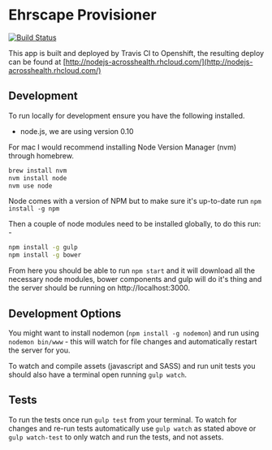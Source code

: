 # Ehrscape Provisioner

[![Build Status](https://travis-ci.org/davet1985/ehrscape-provisioner.svg?branch=master)](https://travis-ci.org/davet1985/ehrscape-provisioner)

This app is built and deployed by Travis CI to Openshift, the resulting deploy can be found at [http://nodejs-acrosshealth.rhcloud.com/](http://nodejs-acrosshealth.rhcloud.com/)

## Development

To run locally for development ensure you have the following installed.

* node.js, we are using version 0.10

For mac I would recommend installing Node Version Manager (nvm) through homebrew.

```sh
brew install nvm
nvm install node
nvm use node
```

Node comes with a version of NPM but to make sure it's up-to-date run `npm install -g npm`

Then a couple of node modules need to be installed globally, to do this run: -

```sh
npm install -g gulp
npm install -g bower
```

From here you should be able to run `npm start` and it will download all the necessary node modules, bower components and gulp will do it's thing and the server should be running on http://localhost:3000.

## Development Options

You might want to install nodemon (`npm install -g nodemon`) and run using `nodemon bin/www` - this will watch for file changes and automatically restart the server for you.

To watch and compile assets (javascript and SASS) and run unit tests you should also have a terminal open running `gulp watch`.

## Tests

To run the tests once run `gulp test` from your terminal. To watch for changes and re-run tests automatically use `gulp watch` as stated above or `gulp watch-test` to only watch and run the tests, and not assets.